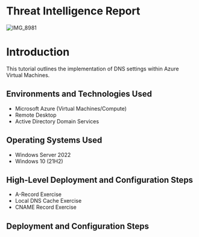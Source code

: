 # Threat Intelligence Report


![IMG_8981](https://github.com/InfoSecDion/Threat-Intel/assets/105241007/320f3dc0-2118-4044-a757-4bb412072883)

<h1>Introduction</h1>
This tutorial outlines the implementation of DNS settings within Azure Virtual Machines.<br />

<h2>Environments and Technologies Used</h2>

- Microsoft Azure (Virtual Machines/Compute)
- Remote Desktop
- Active Directory Domain Services

<h2>Operating Systems Used </h2>

- Windows Server 2022
- Windows 10 (21H2)

<h2>High-Level Deployment and Configuration Steps</h2>

- A-Record Exercise
- Local DNS Cache Exercise
- CNAME Record Exercise

<h2>Deployment and Configuration Steps</h2>
